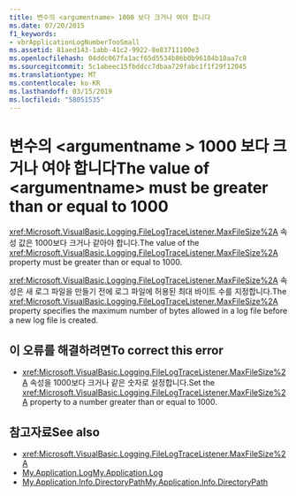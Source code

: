 ```yaml
---
title: 변수의 <argumentname> 1000 보다 크거나 여야 합니다
ms.date: 07/20/2015
f1_keywords:
- vbrApplicationLogNumberTooSmall
ms.assetid: 81aed143-1abb-41c2-9922-8e83711100e3
ms.openlocfilehash: 04ddc067fa1acf65d5534b86b0b96184b18aa7c8
ms.sourcegitcommit: 5c1abeec15fbddcc7dbaa729fabc1f1f29f12045
ms.translationtype: MT
ms.contentlocale: ko-KR
ms.lasthandoff: 03/15/2019
ms.locfileid: "58051535"
---
```

# <a name="the-value-of-argumentname-must-be-greater-than-or-equal-to-1000"></a><span data-ttu-id="dbdc6-102">변수의 \<argumentname > 1000 보다 크거나 여야 합니다</span><span class="sxs-lookup"><span data-stu-id="dbdc6-102">The value of \<argumentname> must be greater than or equal to 1000</span></span>
<span data-ttu-id="dbdc6-103"><xref:Microsoft.VisualBasic.Logging.FileLogTraceListener.MaxFileSize%2A> 속성 값은 1000보다 크거나 같아야 합니다.</span><span class="sxs-lookup"><span data-stu-id="dbdc6-103">The value of the <xref:Microsoft.VisualBasic.Logging.FileLogTraceListener.MaxFileSize%2A> property must be greater than or equal to 1000.</span></span>  
  
 <span data-ttu-id="dbdc6-104"><xref:Microsoft.VisualBasic.Logging.FileLogTraceListener.MaxFileSize%2A> 속성은 새 로그 파일을 만들기 전에 로그 파일에 허용된 최대 바이트 수를 지정합니다.</span><span class="sxs-lookup"><span data-stu-id="dbdc6-104">The <xref:Microsoft.VisualBasic.Logging.FileLogTraceListener.MaxFileSize%2A> property specifies the maximum number of bytes allowed in a log file before a new log file is created.</span></span>  
  
## <a name="to-correct-this-error"></a><span data-ttu-id="dbdc6-105">이 오류를 해결하려면</span><span class="sxs-lookup"><span data-stu-id="dbdc6-105">To correct this error</span></span>  
  
-   <span data-ttu-id="dbdc6-106"><xref:Microsoft.VisualBasic.Logging.FileLogTraceListener.MaxFileSize%2A> 속성을 1000보다 크거나 같은 숫자로 설정합니다.</span><span class="sxs-lookup"><span data-stu-id="dbdc6-106">Set the <xref:Microsoft.VisualBasic.Logging.FileLogTraceListener.MaxFileSize%2A> property to a number greater than or equal to 1000.</span></span>  
  
## <a name="see-also"></a><span data-ttu-id="dbdc6-107">참고자료</span><span class="sxs-lookup"><span data-stu-id="dbdc6-107">See also</span></span>

- <xref:Microsoft.VisualBasic.Logging.FileLogTraceListener.MaxFileSize%2A>
- [<span data-ttu-id="dbdc6-108">My.Application.Log</span><span class="sxs-lookup"><span data-stu-id="dbdc6-108">My.Application.Log</span></span>](xref:Microsoft.VisualBasic.ApplicationServices.ApplicationBase.Log)
- [<span data-ttu-id="dbdc6-109">My.Application.Info.DirectoryPath</span><span class="sxs-lookup"><span data-stu-id="dbdc6-109">My.Application.Info.DirectoryPath</span></span>](xref:Microsoft.VisualBasic.ApplicationServices.ApplicationBase.Log)
